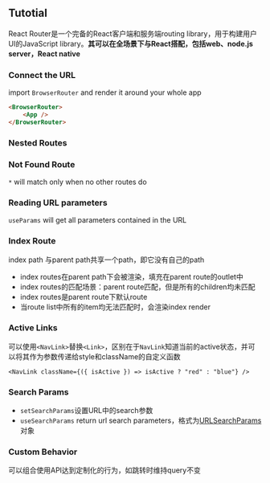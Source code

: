 ## Tutotial

React Router是一个完备的React客户端和服务端routing library，用于构建用户UI的JavaScript library。**其可以在全场景下与React搭配，包括web、node.js server，React native**

### Connect the URL

import `BrowserRouter` and render it around your whole app

```html
<BrowserRouter>
    <App />
</BrowserRouter>
```

### Nested Routes

### Not Found Route

`*` will match only when no other routes do

### Reading URL parameters

`useParams` will get all parameters contained in the URL

### Index Route

index path 与parent path共享一个path，即它没有自己的path

* index routes在parent path下会被渲染，填充在parent route的outlet中
* index routes的匹配场景：parent route匹配，但是所有的children均未匹配
* index routes是parent route下默认route
* 当route list中所有的item均无法匹配时，会渲染index render

### Active Links

可以使用`<NavLink>`替换`<Link>`，区别在于`NavLink`知道当前的active状态，并可以将其作为参数传递给style和className的自定义函数

`<NavLink className={({ isActive }) => isActive ? "red" : "blue"} />`

### Search Params

* `setSearchParams`设置URL中的search参数
* `useSearchParams` return url search parameters，格式为[URLSearchParams](https://developer.mozilla.org/en-US/docs/Web/API/URLSearchParams)对象

### Custom Behavior

可以组合使用API达到定制化的行为，如跳转时维持query不变

